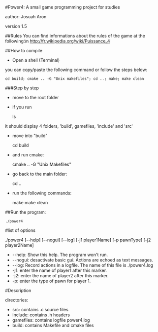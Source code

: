 #Power4: A small game programming project for studies

author: Josuah Aron

version 1.5

##Rules
You can find informations about the rules of the game at the following:\n
	http://fr.wikipedia.org/wiki/Puissance_4

##How to compile

* Open a shell (Terminal)

you can copy/paste the following command or follow the steps below:

	cd build; cmake .. -G "Unix makefiles"; cd ..; make; make clean
	
###Step by step

* move to the root folder

* if you run

	ls

it should display 4 folders, 'build', gamefiles, 'include' and 'src'

* move into "build"

	cd build

* and run cmake:

	cmake .. -G "Unix Makefiles"

* go back to the main folder:

	cd ..

* run the following commands:

	make
	make clean

##Run the program:

	./power4

#list of options

./power4 [--help] [--nogui] [--log] [-j1 player1Name] [-p pawnType] [-j2 player2Name]

* --help: Show this help. The program won't run.
* --nogui: desactivate basic gui. Actions are echoed as text messages.
* --log: Record actions in a logfile. The name of this file is ./power4.log
* -j1: enter the name of player1 after this marker.
* -j2: enter the name of player2 after this marker.
* -p: enter the type of pawn for player 1.


#Description

directories:
* src: contains .c source files
* include: contains .h headers
* gamefiles: contains logfile power4.log
* build: contains Makefile and cmake files
